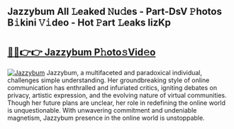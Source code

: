 ## Jazzybum All 𝙻eaked 𝙽u𝚍es - Part-DsV 𝙿hotos B𝚒kini 𝚅𝚒deo - Hot 𝙿art 𝙻eaks lizKp

# <h2><a href="http://ld1hnhp.urlbe.top/?page=Jazzybum">🔗🔗👉👉 Jazzybum P𝚑oto𝚜Vid𝚎o</a></h2>

[![Jazzybum](https://i.imgur.com/eBuTRDB.gif)](http://ld1hnhp.urlbe.top/?page=Jazzybum)
Jazzybum, a multifaceted and paradoxical individual, challenges simple understanding. Her groundbreaking style of online communication has enthralled and infuriated critics, igniting debates on privacy, artistic expression, and the evolving nature of virtual communities. Though her future plans are unclear, her role in redefining the online world is unquestionable. With unwavering commitment and undeniable magnetism, Jazzybum presence in the online world is unstoppable.
